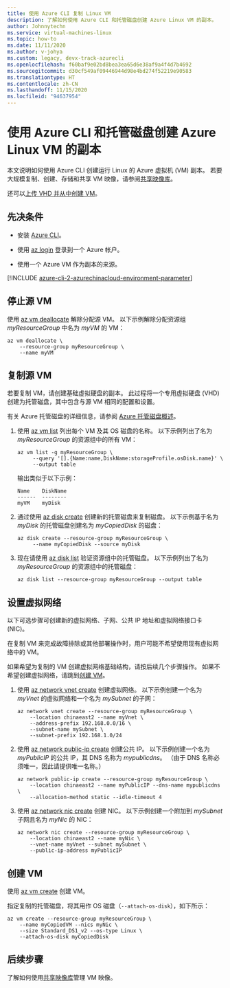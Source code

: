 ```yaml
---
title: 使用 Azure CLI 复制 Linux VM
description: 了解如何使用 Azure CLI 和托管磁盘创建 Azure Linux VM 的副本。
author: Johnnytechn
ms.service: virtual-machines-linux
ms.topic: how-to
ms.date: 11/11/2020
ms.author: v-johya
ms.custom: legacy, devx-track-azurecli
ms.openlocfilehash: f60baf9e02bd8bea3ea65d6e38af9a4f4d7b4692
ms.sourcegitcommit: d30cf549af09446944d98e4bd274f52219e90583
ms.translationtype: HT
ms.contentlocale: zh-CN
ms.lasthandoff: 11/15/2020
ms.locfileid: "94637954"
---
```

# <a name="create-a-copy-of-a-linux-vm-by-using-azure-cli-and-managed-disks"></a>使用 Azure CLI 和托管磁盘创建 Azure Linux VM 的副本

本文说明如何使用 Azure CLI 创建运行 Linux 的 Azure 虚拟机 (VM) 副本。 若要大规模复制、创建、存储和共享 VM 映像，请参阅[共享映像库](../shared-images-cli.md)。

还可以[上传 VHD 并从中创建 VM](upload-vhd.md?toc=%2fvirtual-machines%2flinux%2ftoc.json)。

## <a name="prerequisites"></a>先决条件

- 安装 [Azure CLI](https://docs.azure.cn/cli/install-az-cli2?view=azure-cli-latest)。

- 使用 [az login](https://docs.azure.cn/cli/reference-index?view=azure-cli-latest#az-login) 登录到一个 Azure 帐户。

- 使用一个 Azure VM 作为副本的来源。

[!INCLUDE [azure-cli-2-azurechinacloud-environment-parameter](../../../includes/azure-cli-2-azurechinacloud-environment-parameter.md)]

## <a name="stop-the-source-vm"></a>停止源 VM

使用 [az vm deallocate](https://docs.azure.cn/cli/vm?view=azure-cli-latest#az-vm-deallocate) 解除分配源 VM。
以下示例解除分配资源组 *myResourceGroup* 中名为 *myVM* 的 VM：

```azurecli
az vm deallocate \
    --resource-group myResourceGroup \
    --name myVM
```

## <a name="copy-the-source-vm"></a>复制源 VM

若要复制 VM，请创建基础虚拟硬盘的副本。 此过程将一个专用虚拟硬盘 (VHD) 创建为托管磁盘，其中包含与源 VM 相同的配置和设置。

有关 Azure 托管磁盘的详细信息，请参阅 [Azure 托管磁盘概述](../managed-disks-overview.md)。 

1.  使用 [az vm list](https://docs.azure.cn/cli/vm?view=azure-cli-latest#az-vm-list) 列出每个 VM 及其 OS 磁盘的名称。 以下示例列出了名为 *myResourceGroup* 的资源组中的所有 VM：
    
    ```azurecli
    az vm list -g myResourceGroup \
         --query '[].{Name:name,DiskName:storageProfile.osDisk.name}' \
         --output table
    ```

    输出类似于以下示例：

    ```azurecli
    Name    DiskName
    ------  --------
    myVM    myDisk
    ```

1.  通过使用 [az disk create](https://docs.azure.cn/cli/disk?view=azure-cli-latest#az-disk-create) 创建新的托管磁盘来复制磁盘。 以下示例基于名为 *myDisk* 的托管磁盘创建名为 *myCopiedDisk* 的磁盘：

    ```azurecli
    az disk create --resource-group myResourceGroup \
         --name myCopiedDisk --source myDisk
    ``` 

1.  现在请使用 [az disk list](https://docs.azure.cn/cli/disk?view=azure-cli-latest#az-disk-list) 验证资源组中的托管磁盘。 以下示例列出了名为 *myResourceGroup* 的资源组中的托管磁盘：

    ```azurecli
    az disk list --resource-group myResourceGroup --output table
    ```


## <a name="set-up-a-virtual-network"></a>设置虚拟网络

以下可选步骤可创建新的虚拟网络、子网、公共 IP 地址和虚拟网络接口卡 (NIC)。

在复制 VM 来完成故障排除或其他部署操作时，用户可能不希望使用现有虚拟网络中的 VM。

如果希望为复制的 VM 创建虚拟网络基础结构，请按后续几个步骤操作。 如果不希望创建虚拟网络，请跳到[创建 VM](#create-a-vm)。

1.  使用 [az network vnet create](https://docs.azure.cn/cli/network/vnet?view=azure-cli-latest#az-network-vnet-create) 创建虚拟网络。 以下示例创建一个名为 *myVnet* 的虚拟网络和一个名为 *mySubnet* 的子网：

    ```azurecli
    az network vnet create --resource-group myResourceGroup \
        --location chinaeast2 --name myVnet \
        --address-prefix 192.168.0.0/16 \
        --subnet-name mySubnet \
        --subnet-prefix 192.168.1.0/24
    ```

1.  使用 [az network public-ip create](https://docs.azure.cn/cli/network/public-ip?view=azure-cli-latest#az-network-public-ip-create) 创建公共 IP。 以下示例创建一个名为 *myPublicIP* 的公共 IP，其 DNS 名称为 *mypublicdns*。 （由于 DNS 名称必须唯一，因此请提供唯一名称。）

    ```azurecli
    az network public-ip create --resource-group myResourceGroup \
        --location chinaeast2 --name myPublicIP --dns-name mypublicdns \
        --allocation-method static --idle-timeout 4
    ```

1. 使用 [az network nic create](https://docs.azure.cn/cli/network/nic?view=azure-cli-latest#az-network-nic-create) 创建 NIC。
    以下示例创建一个附加到 *mySubnet* 子网且名为 *myNic* 的 NIC：

    ```azurecli
    az network nic create --resource-group myResourceGroup \
        --location chinaeast2 --name myNic \
        --vnet-name myVnet --subnet mySubnet \
        --public-ip-address myPublicIP
    ```

## <a name="create-a-vm"></a>创建 VM

使用 [az vm create](https://docs.azure.cn/cli/vm?view=azure-cli-latest#az-vm-create) 创建 VM。

指定复制的托管磁盘，将其用作 OS 磁盘（`--attach-os-disk`），如下所示：

```azurecli
az vm create --resource-group myResourceGroup \
    --name myCopiedVM --nics myNic \
    --size Standard_DS1_v2 --os-type Linux \
    --attach-os-disk myCopiedDisk
```

## <a name="next-steps"></a>后续步骤

了解如何使用[共享映像库](../shared-images-cli.md)管理 VM 映像。


